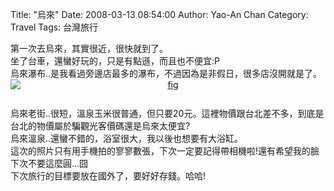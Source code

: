 Title: "烏來"
Date: 2008-03-13 08:54:00
Author: Yao-An Chan
Category: Travel
Tags: 台灣旅行


<div class='post'>
第一次去烏來，其實很近，很快就到了。<br />坐了台車，還蠻好玩的，只是有點遜，而且也不便宜:P<br />烏來瀑布..是我看過旁邊店最多的瀑布，不過因為是非假日，很多店沒開就是了。<br /><a href="http://2.bp.blogspot.com/_mvtDPM7iODU/R9lWt7RfE-I/AAAAAAAAAHQ/2SdNvFdGc70/s1600-h/DSC00209.JPG"><img style="display:block; margin:0px auto 10px; text-align:center;cursor:pointer; cursor:hand;" src="http://2.bp.blogspot.com/_mvtDPM7iODU/R9lWt7RfE-I/AAAAAAAAAHQ/2SdNvFdGc70/s400/DSC00209.JPG" border="0" alt="fig"id="BLOGGER_PHOTO_ID_5177264593644229602" /></a><br />烏來老街..很短，溫泉玉米很普通，但只要20元。這裡物價跟台北差不多，到底是台北的物價屬於騙觀光客價碼還是烏來太便宜?<br />烏來溫泉..還蠻不錯的，浴室很大，我以後也想要有大浴缸。<br />這次的照片只有用手機拍的寥寥數張，下次一定要記得帶相機啦!還有希望我的臉下次不要這麼圓...囧<br />下次旅行的目標要放在國外了，要好好存錢。哈哈!</div>
